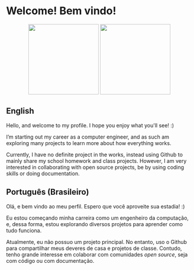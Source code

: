 # Welcome! Bem vindo!

<div align="center">
  <picture>
    <source
      srcset="https://github-readme-stats.vercel.app/api?username=dede6giu&show=prs_merged_percentage&show_icons=true&theme=algolia&custom_title=Github%20Stats&rank_icon=github"
      media="(prefers-color-scheme: dark)"
      height=190
    />
    <source
      srcset="https://github-readme-stats.vercel.app/api?username=dede6giu&show=prs_merged_percentage&show_icons=true&theme=catppuccin_latte&custom_title=Github%20Stats&rank_icon=github"
      media="(prefers-color-scheme: light), (prefers-color-scheme: no-preference)"
      height=190
    />
    <img src="https://github-readme-stats.vercel.app/api?username=anuraghazra&show_icons=true" />
  </picture>
  
  <picture>
    <source
      srcset="https://github-readme-stats.vercel.app/api/top-langs/?username=dede6giu&layout=compact&theme=algolia"
      media="(prefers-color-scheme: dark)"
      height=190
    />
    <source
      srcset="https://github-readme-stats.vercel.app/api/top-langs/?username=dede6giu&layout=compact&theme=catppuccin_latte"
      media="(prefers-color-scheme: light), (prefers-color-scheme: no-preference)"
      height=190
    />
    <img src="https://github-readme-stats.vercel.app/api?username=anuraghazra&show_icons=true" />
  </picture>
</div>

## English

Hello, and welcome to my profile. I hope you enjoy what you'll see! :)

I’m starting out my career as a computer engineer, and as such am exploring many projects to learn more about how everything works.

Currently, I have no definite project in the works, instead using Github to mainly share my school homework and class projects. However, I am very interested in collaborating with open source projects, be by using coding skills or doing documentation.

## Português (Brasileiro)

Olá, e bem vindo ao meu perfil. Espero que você aproveite sua estadia! :)

Eu estou começando minha carreira como um engenheiro da computação, e, dessa forma, estou explorando diversos projetos para aprender como tudo funciona.

Atualmente, eu não possuo um projeto principal. No entanto, uso o Github para compartilhar meus deveres de casa e projetos de classe. Contudo, tenho grande interesse em colaborar com comunidades *open source*, seja com código ou com documentação.
